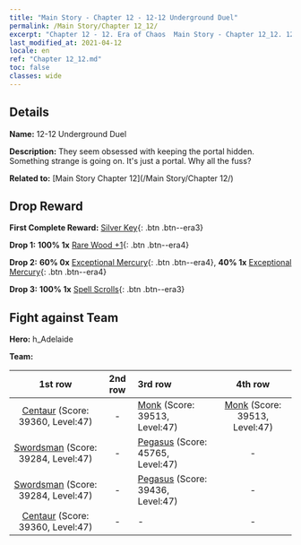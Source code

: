 ```yaml
---
title: "Main Story - Chapter 12 - 12-12 Underground Duel"
permalink: /Main Story/Chapter 12_12/
excerpt: "Chapter 12 - 12. Era of Chaos  Main Story - Chapter 12_12. 12-12 Underground Duel"
last_modified_at: 2021-04-12
locale: en
ref: "Chapter 12_12.md"
toc: false
classes: wide
---
```


## Details

 **Name:** 12-12 Underground Duel

 **Description:** They seem obsessed with keeping the portal hidden. Something strange is going on. It's just a portal. Why all the fuss?

 **Related to:** [Main Story Chapter 12](/Main Story/Chapter 12/)

## Drop Reward

 **First Complete Reward:** [Silver Key](/Items/con_693/){: .btn .btn--era3}

 **Drop 1:** **100% 1x** [Rare Wood +1](/Items/mat_41/){: .btn .btn--era4}

 **Drop 2:** **60% 0x** [Exceptional Mercury](/Items/mat_35/){: .btn .btn--era4}, **40% 1x** [Exceptional Mercury](/Items/mat_35/){: .btn .btn--era4}

 **Drop 3:** **100% 1x** [Spell Scrolls](/Items/con_694/){: .btn .btn--era3}


## Fight against Team
 **Hero:** h_Adelaide

 **Team:**


  | 1st row | 2nd row | 3rd row | 4th row |
  |:----:|:----:|:----|:----:|
  | [Centaur](/units/Centaur/) (Score: 39360, Level:47)  | - | [Monk](/units/Monk/) (Score: 39513, Level:47)  | [Monk](/units/Monk/) (Score: 39513, Level:47)  |
  | [Swordsman](/units/Swordsman/) (Score: 39284, Level:47)  | - | [Pegasus](/units/Pegasus/) (Score: 45765, Level:47)  | - |
  | [Swordsman](/units/Swordsman/) (Score: 39284, Level:47)  | - | [Pegasus](/units/Pegasus/) (Score: 39436, Level:47)  | - |
  | [Centaur](/units/Centaur/) (Score: 39360, Level:47)  | - | - | - |


